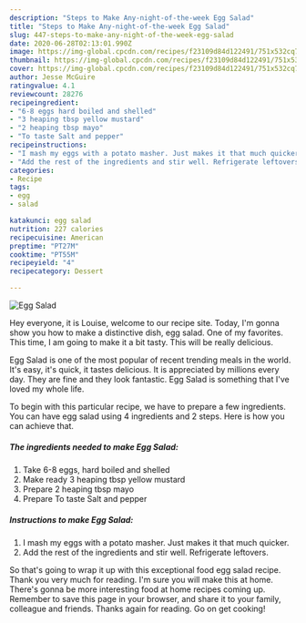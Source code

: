 ```yaml
---
description: "Steps to Make Any-night-of-the-week Egg Salad"
title: "Steps to Make Any-night-of-the-week Egg Salad"
slug: 447-steps-to-make-any-night-of-the-week-egg-salad
date: 2020-06-28T02:13:01.990Z
image: https://img-global.cpcdn.com/recipes/f23109d84d122491/751x532cq70/egg-salad-recipe-main-photo.jpg
thumbnail: https://img-global.cpcdn.com/recipes/f23109d84d122491/751x532cq70/egg-salad-recipe-main-photo.jpg
cover: https://img-global.cpcdn.com/recipes/f23109d84d122491/751x532cq70/egg-salad-recipe-main-photo.jpg
author: Jesse McGuire
ratingvalue: 4.1
reviewcount: 28276
recipeingredient:
- "6-8 eggs hard boiled and shelled"
- "3 heaping tbsp yellow mustard"
- "2 heaping tbsp mayo"
- "To taste Salt and pepper"
recipeinstructions:
- "I mash my eggs with a potato masher. Just makes it that much quicker."
- "Add the rest of the ingredients and stir well. Refrigerate leftovers."
categories:
- Recipe
tags:
- egg
- salad

katakunci: egg salad 
nutrition: 227 calories
recipecuisine: American
preptime: "PT27M"
cooktime: "PT55M"
recipeyield: "4"
recipecategory: Dessert

---
```



![Egg Salad](https://img-global.cpcdn.com/recipes/f23109d84d122491/751x532cq70/egg-salad-recipe-main-photo.jpg)

Hey everyone, it is Louise, welcome to our recipe site. Today, I'm gonna show you how to make a distinctive dish, egg salad. One of my favorites. This time, I am going to make it a bit tasty. This will be really delicious.



Egg Salad is one of the most popular of recent trending meals in the world. It's easy, it's quick, it tastes delicious. It is appreciated by millions every day. They are fine and they look fantastic. Egg Salad is something that I've loved my whole life.


To begin with this particular recipe, we have to prepare a few ingredients. You can have egg salad using 4 ingredients and 2 steps. Here is how you can achieve that.

<!--inarticleads1-->

##### The ingredients needed to make Egg Salad:

1. Take 6-8 eggs, hard boiled and shelled
1. Make ready 3 heaping tbsp yellow mustard
1. Prepare 2 heaping tbsp mayo
1. Prepare To taste Salt and pepper




<!--inarticleads2-->

##### Instructions to make Egg Salad:

1. I mash my eggs with a potato masher. Just makes it that much quicker.
1. Add the rest of the ingredients and stir well. Refrigerate leftovers.




So that's going to wrap it up with this exceptional food egg salad recipe. Thank you very much for reading. I'm sure you will make this at home. There's gonna be more interesting food at home recipes coming up. Remember to save this page in your browser, and share it to your family, colleague and friends. Thanks again for reading. Go on get cooking!
